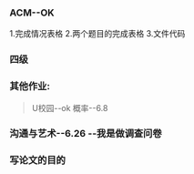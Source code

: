 ### ACM--OK
1.完成情况表格
2.两个题目的完成表格
3.文件代码

### 四级

### 其他作业:
>U校园--ok
>概率--6.8





### 沟通与艺术--6.26 --我是做调查问卷
### 写论文的目的



